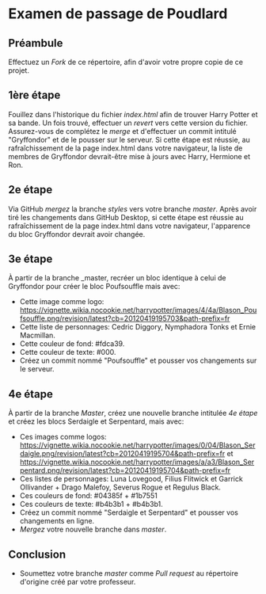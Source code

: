 # Examen de passage de Poudlard

## Préambule
Effectuez un _Fork_ de ce répertoire, afin d'avoir votre propre copie de ce projet.

## 1ère étape
Fouillez dans l'historique du fichier _index.html_ afin de trouver Harry Potter et sa bande. Un fois trouvé, effectuer un _revert_ vers cette version du fichier. Assurez-vous de complétez le _merge_ et d'effectuer un commit intitulé "Gryffondor" et de le pousser sur le serveur. Si cette étape est réussie, au rafraîchissement de la page index.html dans votre navigateur, la liste de membres de Gryffondor devrait-être mise à jours avec Harry, Hermione et Ron.

## 2e étape
Via GitHub _mergez_ la branche _styles_ vers votre branche _master_. Après avoir tiré les changements dans GitHub Desktop, si cette étape est réussie au rafraîchissement de la page index.html dans votre navigateur, l'apparence du bloc Gryffondor devrait avoir changée.

## 3e étape
À partir de la branche _master, recréer un bloc identique à celui de Gryffondor pour créer le bloc Poufsouffle mais avec:
- Cette image comme logo: https://vignette.wikia.nocookie.net/harrypotter/images/4/4a/Blason_Poufsouffle.png/revision/latest?cb=20120419195703&path-prefix=fr
- Cette liste de personnages: Cedric Diggory, Nymphadora Tonks et Ernie Macmillan.
- Cette couleur de fond: #fdca39.
- Cette couleur de texte: #000.
- Créez un commit nommé "Poufsouffle" et pousser vos changements sur le serveur.

## 4e étape
À partir de la branche _Master_, créez une nouvelle branche intitulée _4e étape_ et créez les blocs Serdaigle et Serpentard, mais avec:
- Ces images comme logos: https://vignette.wikia.nocookie.net/harrypotter/images/0/04/Blason_Serdaigle.png/revision/latest?cb=20120419195704&path-prefix=fr et https://vignette.wikia.nocookie.net/harrypotter/images/a/a3/Blason_Serpentard.png/revision/latest?cb=20120419195704&path-prefix=fr
- Ces listes de personnages: Luna Lovegood, Filius Flitwick et Garrick Ollivander + Drago Malefoy, Severus Rogue et Regulus Black.
- Ces couleurs de fond: #04385f + #1b7551
- Ces couleurs de texte: #b4b3b1 + #b4b3b1.
- Créez un commit nommé "Serdaigle et Serpentard" et pousser vos changements en ligne.
- _Mergez_ votre nouvelle branche dans _master_.

## Conclusion
- Soumettez votre branche _master_ comme _Pull request_ au répertoire d'origine créé par votre professeur.
